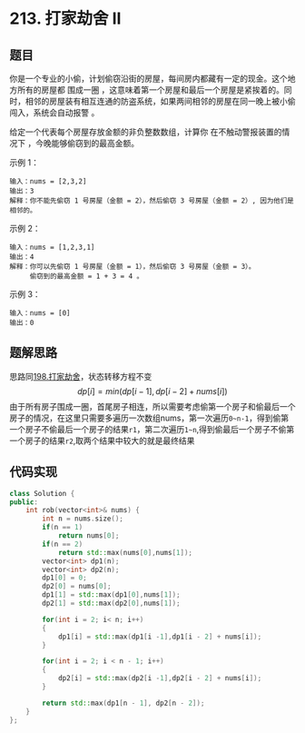 # 213. 打家劫舍 II 
## 题目
你是一个专业的小偷，计划偷窃沿街的房屋，每间房内都藏有一定的现金。这个地方所有的房屋都 围成一圈 ，这意味着第一个房屋和最后一个房屋是紧挨着的。同时，相邻的房屋装有相互连通的防盗系统，如果两间相邻的房屋在同一晚上被小偷闯入，系统会自动报警 。

给定一个代表每个房屋存放金额的非负整数数组，计算你 在不触动警报装置的情况下 ，今晚能够偷窃到的最高金额。

示例 1：
```
输入：nums = [2,3,2]
输出：3
解释：你不能先偷窃 1 号房屋（金额 = 2），然后偷窃 3 号房屋（金额 = 2）, 因为他们是相邻的。
```
示例 2：
```
输入：nums = [1,2,3,1]
输出：4
解释：你可以先偷窃 1 号房屋（金额 = 1），然后偷窃 3 号房屋（金额 = 3）。
     偷窃到的最高金额 = 1 + 3 = 4 。
```
示例 3：
```
输入：nums = [0]
输出：0
```   

## 题解思路
思路同[198.打家劫舍](./198.打家劫舍.md)，状态转移方程不变
$$dp[i] = min(dp[i-1],dp[i-2]+nums[i])$$
由于所有房子围成一圈，首尾房子相连，所以需要考虑偷第一个房子和偷最后一个房子的情况，在这里只需要多遍历一次数组nums，第一次遍历`0~n-1`，得到偷第一个房子不偷最后一个房子的结果`r1`，第二次遍历`1~n`,得到偷最后一个房子不偷第一个房子的结果`r2`,取两个结果中较大的就是最终结果

## 代码实现
```C++
class Solution {
public:
    int rob(vector<int>& nums) {
        int n = nums.size();
        if(n == 1)
            return nums[0];
        if(n == 2)
            return std::max(nums[0],nums[1]);
        vector<int> dp1(n);
        vector<int> dp2(n);
        dp1[0] = 0;
        dp2[0] = nums[0];
        dp1[1] = std::max(dp1[0],nums[1]);
        dp2[1] = std::max(dp2[0],nums[1]);

        for(int i = 2; i< n; i++)
        {
            dp1[i] = std::max(dp1[i -1],dp1[i - 2] + nums[i]);
        }

        for(int i = 2; i < n - 1; i++)
        {
            dp2[i] = std::max(dp2[i -1],dp2[i - 2] + nums[i]);
        }

        return std::max(dp1[n - 1], dp2[n - 2]);   
    }
};
```